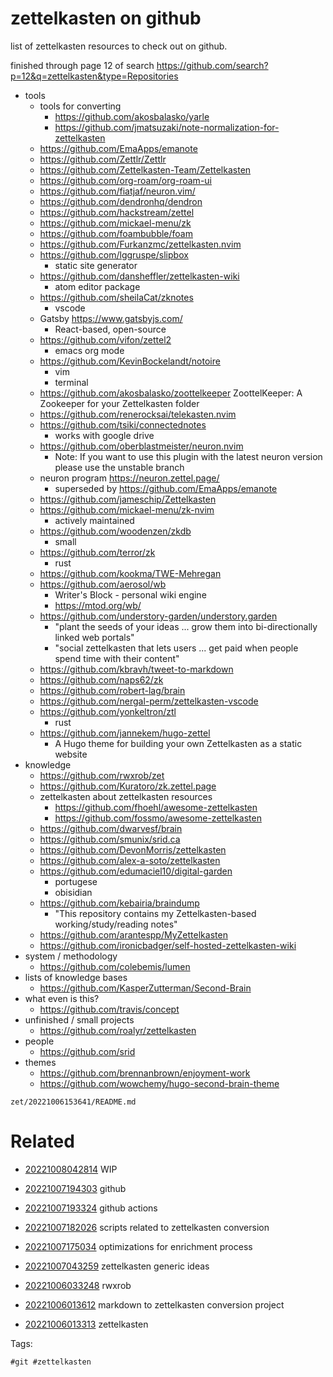 # zettelkasten on github

list of zettelkasten resources to check out on github.

finished through page 12 of search https://github.com/search?p=12&q=zettelkasten&type=Repositories

- tools
    - tools for converting
        - https://github.com/akosbalasko/yarle
        - https://github.com/jmatsuzaki/note-normalization-for-zettelkasten
    - https://github.com/EmaApps/emanote
    - https://github.com/Zettlr/Zettlr
    - https://github.com/Zettelkasten-Team/Zettelkasten
    - https://github.com/org-roam/org-roam-ui
    - https://github.com/fiatjaf/neuron.vim/
    - https://github.com/dendronhq/dendron
    - https://github.com/hackstream/zettel
    - https://github.com/mickael-menu/zk
    - https://github.com/foambubble/foam
    - https://github.com/Furkanzmc/zettelkasten.nvim
    - https://github.com/lggruspe/slipbox
        - static site generator
    - https://github.com/dansheffler/zettelkasten-wiki
        - atom editor package
    - https://github.com/sheilaCat/zknotes
        - vscode
    - Gatsby https://www.gatsbyjs.com/
        - React-based, open-source
    - https://github.com/vifon/zettel2
        - emacs org mode
    - https://github.com/KevinBockelandt/notoire
        - vim
        - terminal
    - https://github.com/akosbalasko/zoottelkeeper ZoottelKeeper: A Zookeeper for your Zettelkasten folder
    - https://github.com/renerocksai/telekasten.nvim
    - https://github.com/tsiki/connectednotes
        - works with google drive
    - https://github.com/oberblastmeister/neuron.nvim
        - Note: If you want to use this plugin with the latest neuron version please use the unstable branch
    - neuron program https://neuron.zettel.page/
        - superseded by https://github.com/EmaApps/emanote
    - https://github.com/jameschip/Zettelkasten
    - https://github.com/mickael-menu/zk-nvim
        - actively maintained
    - https://github.com/woodenzen/zkdb
        - small
    - https://github.com/terror/zk
        - rust
    - https://github.com/kookma/TWE-Mehregan
    - https://github.com/aerosol/wb
        - Writer's Block - personal wiki engine
        - https://mtod.org/wb/
    - https://github.com/understory-garden/understory.garden
        - "plant the seeds of your ideas ... grow them into bi-directionally linked web portals"
        - "social zettelkasten that lets users ... get paid when people spend time with their content"
    - https://github.com/kbravh/tweet-to-markdown
    - https://github.com/naps62/zk
    - https://github.com/robert-lag/brain
    - https://github.com/nergal-perm/zettelkasten-vscode
    - https://github.com/yonkeltron/ztl
        - rust
    - https://github.com/jannekem/hugo-zettel
        - A Hugo theme for building your own Zettelkasten as a static website
- knowledge
    - https://github.com/rwxrob/zet
    - https://github.com/Kuratoro/zk.zettel.page
    - zettelkasten about zettelkasten resources
        - https://github.com/fhoehl/awesome-zettelkasten
        - https://github.com/fossmo/awesome-zettelkasten
    - https://github.com/dwarvesf/brain
    - https://github.com/smunix/srid.ca
    - https://github.com/DevonMorris/zettelkasten
    - https://github.com/alex-a-soto/zettelkasten
    - https://github.com/edumaciel10/digital-garden
        - portugese
        - obisidian
    - https://github.com/kebairia/braindump
        - "This repository contains my Zettelkasten-based working/study/reading notes"
    - https://github.com/arantespp/MyZettelkasten
    - https://github.com/ironicbadger/self-hosted-zettelkasten-wiki
- system / methodology
    - https://github.com/colebemis/lumen
- lists of knowledge bases
    - https://github.com/KasperZutterman/Second-Brain
- what even is this?
    - https://github.com/travis/concept
- unfinished / small projects
    - https://github.com/roalyr/zettelkasten
- people
    - https://github.com/srid
- themes
    - https://github.com/brennanbrown/enjoyment-work
    - https://github.com/wowchemy/hugo-second-brain-theme

` zet/20221006153641/README.md `

# Related

- [20221008042814](/zet/20221008042814/README.md) WIP

- [20221007194303](/zet/20221007194303/README.md) github

- [20221007193324](/zet/20221007193324/README.md) github actions

- [20221007182026](/zet/20221007182026/README.md) scripts related to zettelkasten conversion

- [20221007175034](/zet/20221007175034/README.md) optimizations for enrichment process

- [20221007043259](/zet/20221007043259/README.md) zettelkasten generic ideas

- [20221006033248](/zet/20221006033248/README.md) rwxrob
- [20221006013612](/zet/20221006013612/README.md) markdown to zettelkasten conversion project
- [20221006013313](/zet/20221006013313/README.md) zettelkasten

Tags:

    #git #zettelkasten
